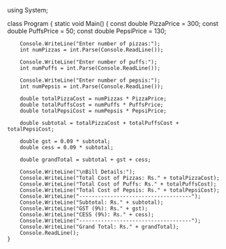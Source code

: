 using System;

class Program
{
    static void Main()
    {
        const double PizzaPrice = 300;
        const double PuffsPrice = 50;
        const double PepsiPrice = 130;

        Console.WriteLine("Enter number of pizzas:");
        int numPizzas = int.Parse(Console.ReadLine());

        Console.WriteLine("Enter number of puffs:");
        int numPuffs = int.Parse(Console.ReadLine());

        Console.WriteLine("Enter number of pepsis:");
        int numPepsis = int.Parse(Console.ReadLine());

        double totalPizzaCost = numPizzas * PizzaPrice;
        double totalPuffsCost = numPuffs * PuffsPrice;
        double totalPepsiCost = numPepsis * PepsiPrice;

        double subtotal = totalPizzaCost + totalPuffsCost + totalPepsiCost;

        double gst = 0.09 * subtotal;
        double cess = 0.09 * subtotal;

        double grandTotal = subtotal + gst + cess;

        Console.WriteLine("\nBill Details:");
        Console.WriteLine("Total Cost of Pizzas: Rs." + totalPizzaCost);
        Console.WriteLine("Total Cost of Puffs: Rs." + totalPuffsCost);
        Console.WriteLine("Total Cost of Pepsis: Rs." + totalPepsiCost);
        Console.WriteLine("------------------------------------");
        Console.WriteLine("Subtotal: Rs." + subtotal);
        Console.WriteLine("GST (9%): Rs." + gst);
        Console.WriteLine("CESS (9%): Rs." + cess);
        Console.WriteLine("------------------------------------");
        Console.WriteLine("Grand Total: Rs." + grandTotal);
        Console.ReadLine();
    }
